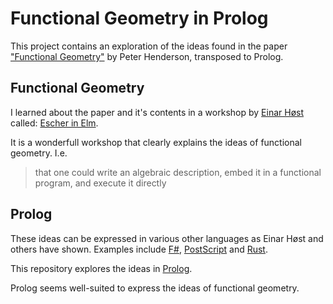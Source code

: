 # Functional Geometry in Prolog
This project contains an exploration of the ideas found in the paper ["Functional Geometry"][henderson] by Peter Henderson, transposed to Prolog.

## Functional Geometry
I learned about the paper and it's contents in a workshop by [Einar Høst][host] called: [Escher in Elm][escher-in-elm].

It is a wonderfull workshop that clearly explains the ideas of functional geometry. I.e.

> that one could write an algebraic description, embed it in a functional program, and execute it directly

## Prolog
These ideas can be expressed in various other languages as Einar Høst and others have shown. Examples include [F#][f#], [PostScript][postscript] and [Rust][rust].

This repository explores the ideas in [Prolog][swi-prolog].

Prolog seems well-suited to express the ideas of functional geometry.

[henderson]: https://eprints.soton.ac.uk/257577/1/funcgeo2.pdf
[host]: https://twitter.com/einarwh
[escher-in-elm]: https://github.com/einarwh/escher-workshop
[postscript]: https://www.lambdadays.org/lambdadays2020/einar-host
[f#]: https://www.lambdadays.org/lambdadays2018/einar-host
[rust]: https://github.com/fifth-postulate/esche.rs
[swi-prolog]: https://www.swi-prolog.org/
